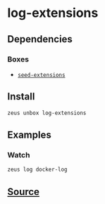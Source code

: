 
log-extensions
====================







## Dependencies
### Boxes
* [`seed-extensions`](seed-extensions.md)




## Install
```bash
zeus unbox log-extensions
```
## Examples
### Watch 
```bash
zeus log docker-log
```










## [Source](https://github.com/liquidapps-io/zeus-sdk/tree/master/boxes/groups/core/log-extensions)